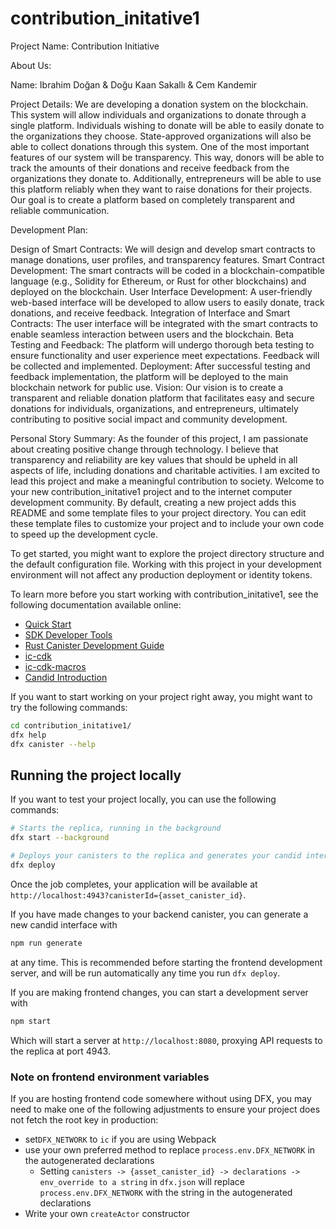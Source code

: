 # contribution_initative1

Project Name: Contribution Initiative

About Us:

Name: Ibrahim Doğan & Doğu Kaan Sakallı & Cem Kandemir

Project Details: We are developing a donation system on the blockchain. This system will allow individuals and organizations to donate through a single platform. Individuals wishing to donate will be able to easily donate to the organizations they choose. State-approved organizations will also be able to collect donations through this system. One of the most important features of our system will be transparency. This way, donors will be able to track the amounts of their donations and receive feedback from the organizations they donate to. Additionally, entrepreneurs will be able to use this platform reliably when they want to raise donations for their projects. Our goal is to create a platform based on completely transparent and reliable communication.

Development Plan:

Design of Smart Contracts: We will design and develop smart contracts to manage donations, user profiles, and transparency features.
Smart Contract Development: The smart contracts will be coded in a blockchain-compatible language (e.g., Solidity for Ethereum, or Rust for other blockchains) and deployed on the blockchain.
User Interface Development: A user-friendly web-based interface will be developed to allow users to easily donate, track donations, and receive feedback.
Integration of Interface and Smart Contracts: The user interface will be integrated with the smart contracts to enable seamless interaction between users and the blockchain.
Beta Testing and Feedback: The platform will undergo thorough beta testing to ensure functionality and user experience meet expectations. Feedback will be collected and implemented.
Deployment: After successful testing and feedback implementation, the platform will be deployed to the main blockchain network for public use.
Vision: Our vision is to create a transparent and reliable donation platform that facilitates easy and secure donations for individuals, organizations, and entrepreneurs, ultimately contributing to positive social impact and community development.

Personal Story Summary: As the founder of this project, I am passionate about creating positive change through technology. I believe that transparency and reliability are key values that should be upheld in all aspects of life, including donations and charitable activities. I am excited to lead this project and make a meaningful contribution to society.
Welcome to your new contribution_initative1 project and to the internet computer development community. By default, creating a new project adds this README and some template files to your project directory. You can edit these template files to customize your project and to include your own code to speed up the development cycle.

To get started, you might want to explore the project directory structure and the default configuration file. Working with this project in your development environment will not affect any production deployment or identity tokens.

To learn more before you start working with contribution_initative1, see the following documentation available online:

- [Quick Start](https://internetcomputer.org/docs/current/developer-docs/setup/deploy-locally)
- [SDK Developer Tools](https://internetcomputer.org/docs/current/developer-docs/setup/install)
- [Rust Canister Development Guide](https://internetcomputer.org/docs/current/developer-docs/backend/rust/)
- [ic-cdk](https://docs.rs/ic-cdk)
- [ic-cdk-macros](https://docs.rs/ic-cdk-macros)
- [Candid Introduction](https://internetcomputer.org/docs/current/developer-docs/backend/candid/)

If you want to start working on your project right away, you might want to try the following commands:

```bash
cd contribution_initative1/
dfx help
dfx canister --help
```

## Running the project locally

If you want to test your project locally, you can use the following commands:

```bash
# Starts the replica, running in the background
dfx start --background

# Deploys your canisters to the replica and generates your candid interface
dfx deploy
```

Once the job completes, your application will be available at `http://localhost:4943?canisterId={asset_canister_id}`.

If you have made changes to your backend canister, you can generate a new candid interface with

```bash
npm run generate
```

at any time. This is recommended before starting the frontend development server, and will be run automatically any time you run `dfx deploy`.

If you are making frontend changes, you can start a development server with

```bash
npm start
```

Which will start a server at `http://localhost:8080`, proxying API requests to the replica at port 4943.

### Note on frontend environment variables

If you are hosting frontend code somewhere without using DFX, you may need to make one of the following adjustments to ensure your project does not fetch the root key in production:

- set`DFX_NETWORK` to `ic` if you are using Webpack
- use your own preferred method to replace `process.env.DFX_NETWORK` in the autogenerated declarations
  - Setting `canisters -> {asset_canister_id} -> declarations -> env_override to a string` in `dfx.json` will replace `process.env.DFX_NETWORK` with the string in the autogenerated declarations
- Write your own `createActor` constructor
